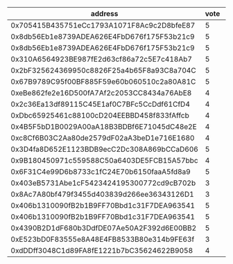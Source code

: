 address|vote|timestamp|signature
---|---|---|---
0x705415B435751eCc1793A1071F8Ac9c2D8bfeE87|5|1602600452|0x76ab1a9f26b9f207a01cf77f31f7023ceb66e7480ea13dfaa48d9cfedbaa40b52bc9fc71e6b8faa5fb86fcaad25f41392a12603cd281551a748ee9bd757fb0b21b
0x8db56Eb1e8739ADEA626E4FbD676f175F53b21c9|5|1602600484|0x87fcb5a75b772129bbd7e1fe6112df385d1811fb353e0bab19cb97fa71d3855601fb1739637cdad05dadb19633169a67a97808a6ba9aed960b0530fba72752561c
0x8db56Eb1e8739ADEA626E4FbD676f175F53b21c9|5|1602600616|0xd64df25b4f38d6977a30cc73ab01026642dd9e4264d90df539cbe6e3c1ba7d576a81d853058c7e2d434c731339ce1e702309aa740c134d7a1837505be47b01a71b
0x310A6564923BE987fE2d63cf86a72c5E7c418Ab7|5|1602600718|0xa852cdf9ef2a3ccdb9d45896c04c419d7f3e42c6525076bd730b3c6cccda27a661cb036e794482c2f385f41fd7f53e28e81a34df8170ad143e2ddedd5bc533a11c
0x2bF325624369950c8826F25a4b65F8a93C8a704C|5|1602600992|0xc9bd2841a89319af54cdce249006281f40205d5953d56d1fe128f5f810400b0f439f151400f03cd2cc8bbd920ffb0bfae61f5009bd3c7f4458a606d330a288921c
0x67B9789C95f00BF885F59e60b060510c2a80A81C|5|1602601107|0x23af0e7959284f9e688bd0a93469475060a8928a15d780f9fa93dc7e1e1bf7e6786904c45a1cf47319c02b12b5fa2b871e8ba83b34b6fe09238cc7e8454b1e471b
0xeBe862fe2e16D500fA7Af2c2053CC8434a76AbE8|4|1602601457|0xd4517cfb62609248d19bc51d377e7f2aaafbd62a7d4807a83bc12ddaf88e410d4d8fa578cf740285a3ab9a8adfd7596719df8f0aba4f7a2560fcbb51c3a459b81c
0x2c36Ea13df89115C45E1af0C7BFc5CcDdf61CfD4|4|1602602560|0x0d5618b5e88eb0dfb94aeff36b6df4caeb3b6216d4644ae9d1aafae79561709d061bebc2b9aff9b8af94e3d8fb7c0ebaa4e8a20a2e1556d26f1bfdaf18ad432b1c
0xDbc65925461c88100cD204EEBBD458f833fAffcb|4|1602603638|0x402bc52a6615fddb05c0de15bf74425cbe2598ed1679af340843aba3b97be22e34602729f0cf6290a1de814cbed633d6bcb257d6302efa7bdfb04ed3deb3d6521c
0x4B5F5bD1B0029A00aA18B3BDBf6E71045dC48e2E|4|1602603875|0xb0b8f4a41c88548ca9e9f258e14dc3761626e0e5933e3d694d184776cbef669c51ef80b5d95007cf8498659214757b818dd19704188fa898b94b38cf171f8f871b
0xc8Cf6B03C2Aa80de2579dF02aA3beD1e716E1680|4|1602605081|0x2691ac4c80dc8a11ffdee611e038b4269eba6288cab962700c55f33ef2bcb0826362621e02c857bf465080a0dd9a90178ec0c17b546933fbc4d211e0582a45fc1c
0x3D4fa8D652E1123BDB9ecC2Dc308A869bCCaD606|5|1602606162|0xe5af5ea8b3b7c71da0fc03233924aff120b08f650a1d43a6463d436430c4e8b109068a59445a3fa20c74b167655c28988b643616d893b27bfaf9cf9416fe3f3e1c
0x9B180450971c559588C50a6403DE5FCB15A57bbc|4|1602608797|0x7dc8074ff64d14d9bf40a4845f78c31fdf27d40b396959bd6418498e19e49343588ae0cb315bbd226d1424465e851c9d5c05bc63df8a051102b1e12e1bbffdf71b
0x6F31C4e99D6b8733c1fC24E70b6150faaA5fd8a9|5|1602609566|0x358f456e5a2907260bd15e620176589c57697469cd2006301a258a83f611c68b4b6231aa7b227d6d412031ba401995e72d3f52770eebc08e451876ec611552de1b
0x403eB5731Abe1cF5423424195300772cd9cB702b|3|1602617800|0x9a36d8eb35a071e9362535619c306d6c106ab41e4fafeeff89b08178fd4ef7b62acf6dadd694012cbd233069fa359dd8d04172adf54f3e0d3b4f2ad9b4875fd61c
0x8Ac7A80bf479f3455d403839d266ee36343126D1|3|1602618000|0x90efd59d9513ec18e94e3abd9e9cd7a08f3384a3b8ef20ad39112618be2c1a5974748aa8143540970630bea44f3a52ca101376fe4a00b0c5b7017471fd78d7581c
0x406b1310090fB2b1B9FF70Bbd1c31F7DEA963541|5|1602627115|0xd885f9099706077fca300125ab33fe6bf12ee79bc6c7d8eff312d4a08f1ca7b138da3936e28b29ce60edd772f2249d6472cc86a6eab494eb561fb7c576e5570e1c
0x406b1310090fB2b1B9FF70Bbd1c31F7DEA963541|5|1602627327|0x617b011916540323e4a69f53227c60dc93c585f4a83fe4498e7811748454a234234301872f91835d584031f16b35e0e45bd690f24a53a627af99419ee71aae5c1b
0x4390B2D1dF680b3DdfDE07Ae50A2F392d6E00BB2|5|1602641849|0xb5c16621a35f227fcd63103d23040bc2b4ce328a7763a6b7c82d9e2d72eca099099fae51a01e427f7535445cedf8fce711481c1ff66dfc842bad004532f614ed1c
0xE523bD0F83555e8A48E4FB8533B80e314b9FE63f|3|1602642779|0x1b71730a54067aac9d452b8d2a052a4194aee0be94f4bfc405f64d8c72499d50451ece4596cb3d12d5856d51e4478d0a928f67305918f578e6aa7c6881d8554a1b
0xdDDff3048C1d89FA8fE1221b7bC35624622B9058|4|1602644403|0x6c97c02f039bc775ca76c127c0f9fccdc254fdae3df3a54d5e13d2af6dc8b1573b676f680fabd8a91bfb32d74f7d4388745a0fc1936adcc220fa8556fcc4c6611c